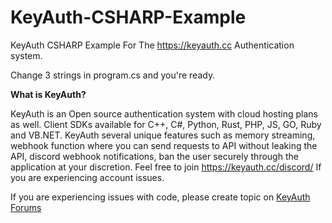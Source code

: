 # KeyAuth-CSHARP-Example
KeyAuth CSHARP Example For The https://keyauth.cc Authentication system.

Change 3 strings in program.cs and you're ready.


**What is KeyAuth?**

KeyAuth is an Open source authentication system with cloud hosting plans as well. Client SDKs available for C++, C#, Python, Rust, PHP, JS, GO, Ruby and VB.NET. KeyAuth several unique features such as memory streaming, webhook function where you can send requests to API without leaking the API, discord webhook notifications, ban the user securely through the application at your discretion. Feel free to join https://keyauth.cc/discord/ If you are experiencing account issues.

If you are experiencing issues with code, please create topic on [KeyAuth Forums](https://community.keyauth.cc)
